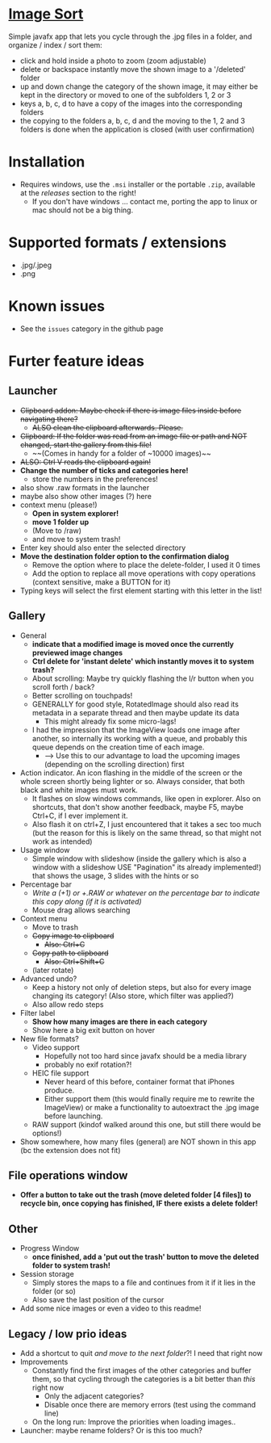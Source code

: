 # [Image Sort](https://github.com/Racopokemon/ImageSort)

Simple javafx app that lets you cycle through the .jpg files in a folder, and organize / index / sort them: 
* click and hold inside a photo to zoom (zoom adjustable)
* delete or backspace instantly move the shown image to a '/deleted' folder
* up and down change the category of the shown image, it may either be kept in the directory or moved to one of the subfolders 1, 2 or 3
* keys a, b, c, d to have a copy of the images into the corresponding folders
* the copying to the folders a, b, c, d and the moving to the 1, 2 and 3 folders is done when the application is closed (with user confirmation)

# Installation
* Requires windows, use the `.msi` installer or the portable `.zip`, available at the *releases* section to the right! 
  * If you don't have windows ... contact me, porting the app to linux or mac should not be a big thing. 

# Supported formats / extensions
* .jpg/.jpeg
* .png

# Known issues
* See the `issues` category in the github page

# Furter feature ideas

## Launcher
* ~~Clipboard addon: Maybe check if there is image files inside before navigating there?~~
  * ~~ALSO clean the clipboard afterwards. Please.~~
* ~~Clipboard: If the folder was read from an image file or path and NOT changed, start the gallery from this file!~~
  * ~~(Comes in handy for a folder of ~10000 images)~~
* ~~ALSO: Ctrl V reads the clipboard again!~~
* **Change the number of ticks and categories here!**
  * store the numbers in the preferences!
* also show .raw formats in the launcher
* maybe also show other images (?) here
* context menu (please!)
  * **Open in system explorer!**
  * **move 1 folder up**
  * (Move to /raw)
  * and move to system trash!
* Enter key should also enter the selected directory
* **Move the destination folder option to the confirmation dialog**
  * Remove the option where to place the delete-folder, I used it 0 times
  * Add the option to replace all move operations with copy operations (context sensitive, make a BUTTON for it)
* Typing keys will select the first element starting with this letter in the list!
  
## Gallery
* General
  * **indicate that a modified image is moved once the currently previewed image changes**
  * **Ctrl delete for 'instant delete' which instantly moves it to system trash?**
  * About scrolling: Maybe try quickly flashing the l/r button when you scroll forth / back?
  * Better scrolling on touchpads! 
  * GENERALLY for good style, RotatedImage should also read its metadata in a separate thread and then maybe update its data
    * This might already fix some micro-lags! 
  * I had the impression that the ImageView loads one image after another, so internally its working with a queue, and probably this queue depends on the creation time of each image. 
    * --> Use this to our advantage to load the upcoming images (depending on the scrolling direction) first
* Action indicator. An icon flashing in the middle of the screen or the whole screen shortly being lighter or so. Always consider, that both black and white images must work.
  * It flashes on slow windows commands, like open in explorer. Also on shortcuts, that don't show another feedback, maybe F5, maybe Ctrl+C, if I ever implement it. 
  * Also flash it on ctrl+Z, I just encountered that it takes a sec too much (but the reason for this is likely on the same thread, so that might not work as intended)
* Usage window
  * Simple window with slideshow (inside the gallery which is also a window with a slideshow USE "Pagination" its already implemented!) that shows the usage, 3 slides with the hints or so
* Percentage bar
  * *Write a (+1) or +.RAW or whatever on the percentage bar to indicate this copy along (if it is activated)*
  * Mouse drag allows searching
* Context menu
  * Move to trash
  * ~~Copy image to clipboard~~
    * ~~Also: Ctrl+C~~
  * ~~Copy path to clipboard~~
    * ~~Also: Ctrl+Shift+C~~
  * (later rotate)
* Advanced undo? 
    * Keep a history not only of deletion steps, but also for every image changing its category! (Also store, which filter was applied?)
    * Also allow redo steps
* Filter label
  * **Show how many images are there in each category**
  * Show here a big exit button on hover
* New file formats?
  * Video support
    * Hopefully not too hard since javafx should be a media library
    * probably no exif rotation?!
  * HEIC file support
    * Never heard of this before, container format that iPhones produce. 
    * Either support them (this would finally require me to rewrite the ImageView) or make a functionality to autoextract the .jpg image before launching. 
  * RAW support (kindof walked around this one, but still there would be options!)
* Show somewhere, how many files (general) are NOT shown in this app (bc the extension does not fit)

## File operations window
  * **Offer a button to take out the trash (move deleted folder \[4 files\]) to recycle bin, once copying has finished, IF there exists a delete folder!** 

## Other
* Progress Window
  * **once finished, add a 'put out the trash' button to move the deleted folder to system trash!**
* Session storage
  * Simply stores the maps to a file and continues from it if it lies in the folder (or so)
  * Also save the last position of the cursor
* Add some nice images or even a video to this readme! 

## Legacy / low prio ideas
* Add a shortcut to quit *and move to the next folder*?! I need that right now
* Improvements
  * Constantly find the first images of the other categories and buffer them, so that cycling through the categories is a bit better than *this* right now
    * Only the adjacent categories?
    * Disable once there are memory errors (test using the command line)
  * On the long run: Improve the priorities when loading images..
* Launcher: maybe rename folders? Or is this too much? 

